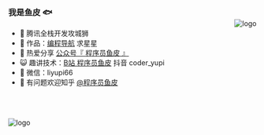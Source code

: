 <img src="https://github-readme-stats.vercel.app/api?username=liyupi&show_icons=true" alt="logo" align="right" style="margin-top: 50px; margin-bottom: 20px;" />

### 我是鱼皮 🐟

- 🐧 腾讯全栈开发攻城狮
- 🏡 作品：<a href="https://www.code-nav.cn" target="_blank">编程导航</a> 求星星
- 🌱 热爱分享 <a href="" target="_blank">公众号『 程序员鱼皮 』</a>
- 😺 趣讲技术：<a href="https://space.bilibili.com/12890453" target="_blank">B站 程序员鱼皮</a> 抖音 coder_yupi
- 💬 微信：liyupi66
- 🤔 有问题欢迎知乎 <a href="https://www.zhihu.com/people/yupi-31-97" target="_blank">@程序员鱼皮</a>

<img src="https://github-profile-trophy.vercel.app/?username=liyupi&theme=flat&column=7" alt="logo" align="center" style="margin: auto;margin-top: 50px;"/>
